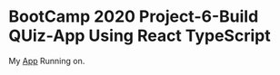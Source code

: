 # BootCamp 2020 Project-6-Build QUiz-App Using React TypeScript

My [App](https://project-6-quiz-app-type-script.vercel.app/) Running on.
